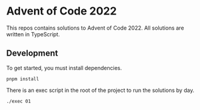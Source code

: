 # Advent of Code 2022
This repos contains solutions to Advent of Code 2022. All solutions are written in TypeScript.

## Development
To get started, you must install dependencies.

```
pnpm install
```

There is an exec script in the root of the project to run the solutions by day.

```
./exec 01
```